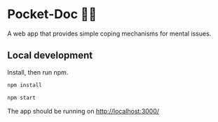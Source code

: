 # Pocket-Doc 👩‍⚕️

A web app that provides simple coping mechanisms for mental issues.

## Local development

Install, then run npm.

```sh
npm install
```

```sh
npm start
```

The app should be running on <http://localhost:3000/>
